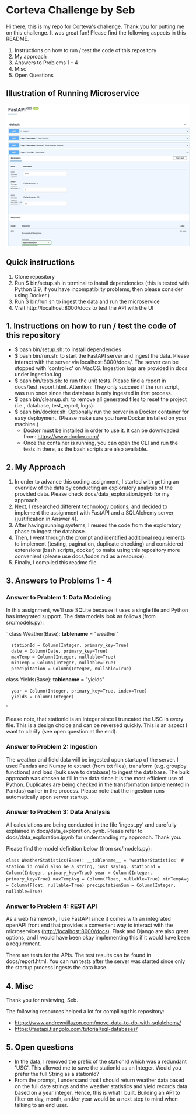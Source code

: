 # Corteva Challenge by Seb

Hi there, this is my repo for Corteva's challenge. Thank you for putting me on this challenge. It was great fun!
Please find the following aspects in this README.

1. Instructions on how to run / test the code of this repository
2. My approach
3. Answers to Problems 1 - 4
4. Misc
5. Open Questions

## Illustration of Running Microservice

![Giphy](docs/fastapicortevachallenge.gif)

## Quick instructions

1. Clone repository
2. Run $ bin/setup.sh in terminal to install dependencies (this is tested with Python 3.9, if you have incompatibilty problems, then please consider using Docker.)
3. Run $ bin/run.sh to ingest the data and run the microservice
4. Visit http://localhost:8000/docs to test the API with the UI

## 1. Instructions on how to run / test the code of this repository

- $ bash bin/setup.sh: to install dependencies
- $ bash bin/run.sh: to start the FastAPI server and ingest the data. Please interact with the server via localhost:8000/docs/. The server can be stopped with 'control+c' on MacOS. Ingestion logs are provided in docs under ingestion.log.
- $ bash bin/tests.sh: to run the unit tests. Please find a report in docs/test_report.html. Attention: They only succeed if the run script, was run once since the database is only ingested in that process.
- $ bash bin/cleanup.sh: to remove all generated files to reset the project (i.e., database, test_report, logs).
- $ bash bin/docker.sh: Optionally run the server in a Docker container for easy deployment. (Please make sure you have Docker installed on your machine.)
  - Docker must be installed in order to use it. It can be downloaded from: <https://www.docker.com/>
  - Once the container is running, you can open the CLI and run the tests in there, as the bash scripts are also available.

## 2. My Approach

1. In order to advance this coding assignment, I started with getting an overview of the data by conducting an exploratory analysis of the provided data. Please check docs/data_exploration.ipynb for my approach.
2. Next, I researched different technology options, and decided to implement the assignment with FastAPI and a SQLAlchemy server (justification in Answer 4).
3. After having running systems, I reused the code from the exploratory phase to ingest the database.
4. Then, I went through the prompt and identified additional requirements to implement (testing, pagination, duplicate checking) and considered extensions (bash scripts, docker) to make using this repository more convenient (please use docs/todos.md as a resource).
5. Finally, I compiled this readme file.

## 3. Answers to Problems 1 - 4

### Answer to Problem 1: Data Modeling

In this assignment, we'll use SQLite because it uses a single file and Python has integrated support.
The data models look as follows (from src/models.py):

`
  class Weather(Base):
      __tablename__ = "weather"

      stationId = Column(Integer, primary_key=True)
      date = Column(Date, primary_key=True)
      maxTemp = Column(Integer, nullable=True)
      minTemp = Column(Integer, nullable=True)
      precipitation = Column(Integer, nullable=True)

  class Yields(Base):
      __tablename__ = "yields"

      year = Column(Integer, primary_key=True, index=True)
      yields = Column(Integer)
`

Please note, that stationId is an Integer since I truncated the USC in every file. This is a design choice and can be reversed quickly. This is an aspect I want to clarify (see open question at the end).

### Answer to Problem 2: Ingestion

The weather and field data will be ingested upon startup of the server. I used Pandas and Numpy to extract (from txt files), transform (e.g. groupby functions) and load (bulk save to database) to ingest the database. The bulk approach was chosen to fill in the data since it is the most efficient use of Python. Duplicates are being checked in the transformation (implemented in Pandas) earlier in the process.
Please note that the ingestion runs automatically upon server startup.

### Answer to Problem 3: Data Analysis

All calculations are being conducted in the file 'ingest.py' and carefully explained in docs/data_exploration.ipynb. Please refer to docs/data_exploration.ipynb for understanding my approach. Thank you.

Please find the model definition below (from src/models.py):

`
  class WeatherStatistics(Base):
    __tablename__ = 'weatherStatistics'
    # station id could also be a string, just saying.
    stationId = Column(Integer, primary_key=True)
    year = Column(Integer, primary_key=True)
    maxTempAvg = Column(Float, nullable=True)
    minTempAvg = Column(Float, nullable=True)
    precipitationSum = Column(Integer, nullable=True)
`

### Answer to Problem 4: REST API

As a web framework, I use FastAPI since it comes with an integrated openAPI front end that provides a convenient way to interact with the microservices (<http://localhost:8000/docs>). Flask and Django are also great options, and I would have been okay implementing this if it would have been a requirement.

There are tests for the APIs. The test results can be found in docs/report.html. You can run tests after the server was started since only the startup process ingests the data base.

## 4. Misc

Thank you for reviewing, Seb.

The following resources helped a lot for compiling this repository:

- <https://www.andrewvillazon.com/move-data-to-db-with-sqlalchemy/>
- <https://fastapi.tiangolo.com/tutorial/sql-databases/>

## 5. Open questions

- In the data, I removed the prefix of the stationId which was a redundant 'USC'. This allowed me to save the stationId as an Integer. Would you prefer the full String as a stationId?
- From the prompt, I understand that I should return weather data based on the full date strings and the weather statistics and yield records data based on a year integer. Hence, this is what I built. Building an API to filter on day, month, and/or year would be a next step to mind when talking to an end user.
